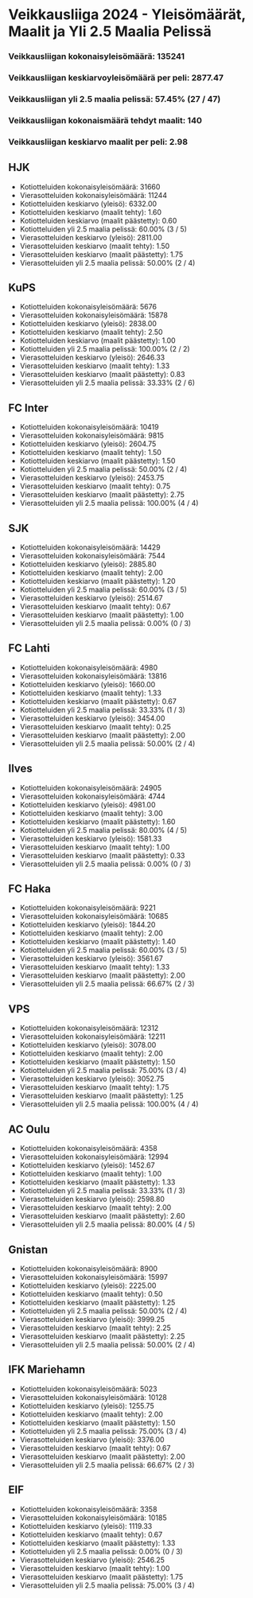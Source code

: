 # Veikkausliiga 2024 - Yleisömäärät, Maalit ja Yli 2.5 Maalia Pelissä

### Veikkausliigan kokonaisyleisömäärä: 135241
### Veikkausliigan keskiarvoyleisömäärä per peli: 2877.47
### Veikkausliigan yli 2.5 maalia pelissä: 57.45% (27 / 47)
### Veikkausliigan kokonaismäärä tehdyt maalit: 140
### Veikkausliigan keskiarvo maalit per peli: 2.98

## HJK
- Kotiotteluiden kokonaisyleisömäärä: 31660
- Vierasotteluiden kokonaisyleisömäärä: 11244
- Kotiotteluiden keskiarvo (yleisö): 6332.00
- Kotiotteluiden keskiarvo (maalit tehty): 1.60
- Kotiotteluiden keskiarvo (maalit päästetty): 0.60
- Kotiotteluiden yli 2.5 maalia pelissä: 60.00% (3 / 5)
- Vierasotteluiden keskiarvo (yleisö): 2811.00
- Vierasotteluiden keskiarvo (maalit tehty): 1.50
- Vierasotteluiden keskiarvo (maalit päästetty): 1.75
- Vierasotteluiden yli 2.5 maalia pelissä: 50.00% (2 / 4)

## KuPS
- Kotiotteluiden kokonaisyleisömäärä: 5676
- Vierasotteluiden kokonaisyleisömäärä: 15878
- Kotiotteluiden keskiarvo (yleisö): 2838.00
- Kotiotteluiden keskiarvo (maalit tehty): 2.50
- Kotiotteluiden keskiarvo (maalit päästetty): 1.00
- Kotiotteluiden yli 2.5 maalia pelissä: 100.00% (2 / 2)
- Vierasotteluiden keskiarvo (yleisö): 2646.33
- Vierasotteluiden keskiarvo (maalit tehty): 1.33
- Vierasotteluiden keskiarvo (maalit päästetty): 0.83
- Vierasotteluiden yli 2.5 maalia pelissä: 33.33% (2 / 6)

## FC Inter
- Kotiotteluiden kokonaisyleisömäärä: 10419
- Vierasotteluiden kokonaisyleisömäärä: 9815
- Kotiotteluiden keskiarvo (yleisö): 2604.75
- Kotiotteluiden keskiarvo (maalit tehty): 1.50
- Kotiotteluiden keskiarvo (maalit päästetty): 1.50
- Kotiotteluiden yli 2.5 maalia pelissä: 50.00% (2 / 4)
- Vierasotteluiden keskiarvo (yleisö): 2453.75
- Vierasotteluiden keskiarvo (maalit tehty): 0.75
- Vierasotteluiden keskiarvo (maalit päästetty): 2.75
- Vierasotteluiden yli 2.5 maalia pelissä: 100.00% (4 / 4)

## SJK
- Kotiotteluiden kokonaisyleisömäärä: 14429
- Vierasotteluiden kokonaisyleisömäärä: 7544
- Kotiotteluiden keskiarvo (yleisö): 2885.80
- Kotiotteluiden keskiarvo (maalit tehty): 2.00
- Kotiotteluiden keskiarvo (maalit päästetty): 1.20
- Kotiotteluiden yli 2.5 maalia pelissä: 60.00% (3 / 5)
- Vierasotteluiden keskiarvo (yleisö): 2514.67
- Vierasotteluiden keskiarvo (maalit tehty): 0.67
- Vierasotteluiden keskiarvo (maalit päästetty): 1.00
- Vierasotteluiden yli 2.5 maalia pelissä: 0.00% (0 / 3)

## FC Lahti
- Kotiotteluiden kokonaisyleisömäärä: 4980
- Vierasotteluiden kokonaisyleisömäärä: 13816
- Kotiotteluiden keskiarvo (yleisö): 1660.00
- Kotiotteluiden keskiarvo (maalit tehty): 1.33
- Kotiotteluiden keskiarvo (maalit päästetty): 0.67
- Kotiotteluiden yli 2.5 maalia pelissä: 33.33% (1 / 3)
- Vierasotteluiden keskiarvo (yleisö): 3454.00
- Vierasotteluiden keskiarvo (maalit tehty): 0.25
- Vierasotteluiden keskiarvo (maalit päästetty): 2.00
- Vierasotteluiden yli 2.5 maalia pelissä: 50.00% (2 / 4)

## Ilves
- Kotiotteluiden kokonaisyleisömäärä: 24905
- Vierasotteluiden kokonaisyleisömäärä: 4744
- Kotiotteluiden keskiarvo (yleisö): 4981.00
- Kotiotteluiden keskiarvo (maalit tehty): 3.00
- Kotiotteluiden keskiarvo (maalit päästetty): 1.60
- Kotiotteluiden yli 2.5 maalia pelissä: 80.00% (4 / 5)
- Vierasotteluiden keskiarvo (yleisö): 1581.33
- Vierasotteluiden keskiarvo (maalit tehty): 1.00
- Vierasotteluiden keskiarvo (maalit päästetty): 0.33
- Vierasotteluiden yli 2.5 maalia pelissä: 0.00% (0 / 3)

## FC Haka
- Kotiotteluiden kokonaisyleisömäärä: 9221
- Vierasotteluiden kokonaisyleisömäärä: 10685
- Kotiotteluiden keskiarvo (yleisö): 1844.20
- Kotiotteluiden keskiarvo (maalit tehty): 2.00
- Kotiotteluiden keskiarvo (maalit päästetty): 1.40
- Kotiotteluiden yli 2.5 maalia pelissä: 60.00% (3 / 5)
- Vierasotteluiden keskiarvo (yleisö): 3561.67
- Vierasotteluiden keskiarvo (maalit tehty): 1.33
- Vierasotteluiden keskiarvo (maalit päästetty): 2.00
- Vierasotteluiden yli 2.5 maalia pelissä: 66.67% (2 / 3)

## VPS
- Kotiotteluiden kokonaisyleisömäärä: 12312
- Vierasotteluiden kokonaisyleisömäärä: 12211
- Kotiotteluiden keskiarvo (yleisö): 3078.00
- Kotiotteluiden keskiarvo (maalit tehty): 2.00
- Kotiotteluiden keskiarvo (maalit päästetty): 1.50
- Kotiotteluiden yli 2.5 maalia pelissä: 75.00% (3 / 4)
- Vierasotteluiden keskiarvo (yleisö): 3052.75
- Vierasotteluiden keskiarvo (maalit tehty): 1.75
- Vierasotteluiden keskiarvo (maalit päästetty): 1.25
- Vierasotteluiden yli 2.5 maalia pelissä: 100.00% (4 / 4)

## AC Oulu
- Kotiotteluiden kokonaisyleisömäärä: 4358
- Vierasotteluiden kokonaisyleisömäärä: 12994
- Kotiotteluiden keskiarvo (yleisö): 1452.67
- Kotiotteluiden keskiarvo (maalit tehty): 1.00
- Kotiotteluiden keskiarvo (maalit päästetty): 1.33
- Kotiotteluiden yli 2.5 maalia pelissä: 33.33% (1 / 3)
- Vierasotteluiden keskiarvo (yleisö): 2598.80
- Vierasotteluiden keskiarvo (maalit tehty): 2.00
- Vierasotteluiden keskiarvo (maalit päästetty): 2.60
- Vierasotteluiden yli 2.5 maalia pelissä: 80.00% (4 / 5)

## Gnistan
- Kotiotteluiden kokonaisyleisömäärä: 8900
- Vierasotteluiden kokonaisyleisömäärä: 15997
- Kotiotteluiden keskiarvo (yleisö): 2225.00
- Kotiotteluiden keskiarvo (maalit tehty): 0.50
- Kotiotteluiden keskiarvo (maalit päästetty): 1.25
- Kotiotteluiden yli 2.5 maalia pelissä: 50.00% (2 / 4)
- Vierasotteluiden keskiarvo (yleisö): 3999.25
- Vierasotteluiden keskiarvo (maalit tehty): 2.25
- Vierasotteluiden keskiarvo (maalit päästetty): 2.25
- Vierasotteluiden yli 2.5 maalia pelissä: 50.00% (2 / 4)

## IFK Mariehamn
- Kotiotteluiden kokonaisyleisömäärä: 5023
- Vierasotteluiden kokonaisyleisömäärä: 10128
- Kotiotteluiden keskiarvo (yleisö): 1255.75
- Kotiotteluiden keskiarvo (maalit tehty): 2.00
- Kotiotteluiden keskiarvo (maalit päästetty): 1.50
- Kotiotteluiden yli 2.5 maalia pelissä: 75.00% (3 / 4)
- Vierasotteluiden keskiarvo (yleisö): 3376.00
- Vierasotteluiden keskiarvo (maalit tehty): 0.67
- Vierasotteluiden keskiarvo (maalit päästetty): 2.00
- Vierasotteluiden yli 2.5 maalia pelissä: 66.67% (2 / 3)

## EIF
- Kotiotteluiden kokonaisyleisömäärä: 3358
- Vierasotteluiden kokonaisyleisömäärä: 10185
- Kotiotteluiden keskiarvo (yleisö): 1119.33
- Kotiotteluiden keskiarvo (maalit tehty): 0.67
- Kotiotteluiden keskiarvo (maalit päästetty): 1.33
- Kotiotteluiden yli 2.5 maalia pelissä: 0.00% (0 / 3)
- Vierasotteluiden keskiarvo (yleisö): 2546.25
- Vierasotteluiden keskiarvo (maalit tehty): 1.00
- Vierasotteluiden keskiarvo (maalit päästetty): 1.75
- Vierasotteluiden yli 2.5 maalia pelissä: 75.00% (3 / 4)

